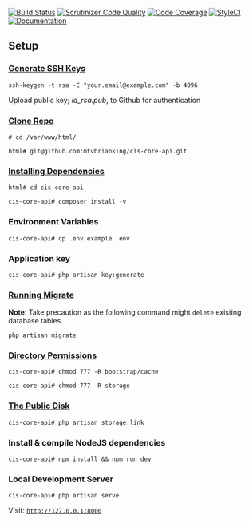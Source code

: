 [![Build Status](https://travis-ci.org/mtvbrianking/cis-core-api.svg?branch=master)](https://travis-ci.org/mtvbrianking/cis-core-api)
[![Scrutinizer Code Quality](https://scrutinizer-ci.com/g/mtvbrianking/cis-core-api/badges/quality-score.png?b=master)](https://scrutinizer-ci.com/g/mtvbrianking/cis-core-api/?branch=master)
[![Code Coverage](https://scrutinizer-ci.com/g/mtvbrianking/cis-core-api/badges/coverage.png?b=master)](https://scrutinizer-ci.com/g/mtvbrianking/cis-core-api/?branch=master)
[![StyleCI](https://github.styleci.io/repos/204977143/shield?branch=master)](https://github.styleci.io/repos/204977143)
[![Documentation](https://img.shields.io/badge/API-Documentation-Blue)](https://mtvbrianking.github.io/cis-core-api)

## Setup

### [Generate SSH Keys](https://git-scm.com/book/en/v2/Git-on-the-Server-Generating-Your-SSH-Public-Key)

`ssh-keygen -t rsa -C "your.email@example.com" -b 4096`

Upload public key; *id_rsa.pub*, to Github for authentication

### [Clone Repo](https://git-scm.com/docs/git-clone)

`# cd /var/www/html/`

`html# git@github.com:mtvbrianking/cis-core-api.git`

### [Installing Dependencies](https://getcomposer.org/doc/01-basic-usage.md#installing-dependencies)

`html# cd cis-core-api`

`cis-core-api# composer install -v`

### Environment Variables

`cis-core-api# cp .env.example .env`

### Application key

`cis-core-api# php artisan key:generate`

### [Running Migrate](https://laravel.com/docs/master/migrations#running-migrations)

**Note**: Take precaution as the following command might `delete` existing database tables.

`php artisan migrate`

### [Directory Permissions](https://laravel.com/docs/master/installation#configuration)

`cis-core-api# chmod 777 -R bootstrap/cache`

`cis-core-api# chmod 777 -R storage`

### [The Public Disk](https://laravel.com/docs/master/filesystem#the-public-disk)

`cis-core-api# php artisan storage:link`

### Install & compile NodeJS dependencies

`cis-core-api# npm install && npm run dev`

### Local Development Server

`cis-core-api# php artisan serve`

Visit: [`http://127.0.0.1:8000`](http://127.0.0.1:8000)
